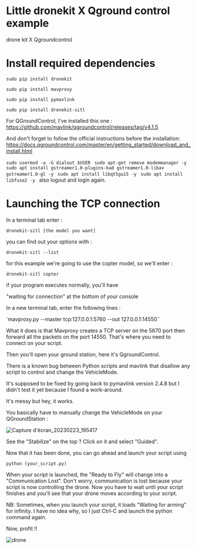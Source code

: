# Little dronekit X Qground control example
drone kit X Qgroundcontrol 

# Install required dependencies 

``sudo pip install dronekit``

``sudo pip install mavproxy``

``sudo pip install pymavlink ``

``sudo pip install dronekit-sitl ``

For QGroundControl, I've installed this one : https://github.com/mavlink/qgroundcontrol/releases/tag/v4.1.5

And don't forget to follow the official instructions before the installation: https://docs.qgroundcontrol.com/master/en/getting_started/download_and_install.html

``sudo usermod -a -G dialout $USER ``
``sudo apt-get remove modemmanager -y ``
``sudo apt install gstreamer1.0-plugins-bad gstreamer1.0-libav gstreamer1.0-gl -y ``
``sudo apt install libqt5gui5 -y ``
``sudo apt install libfuse2 -y ``
also logout and login again.

# Launching the TCP connection 

In a terminal tab enter : 

``dronekit-sitl [the model you want] ``

you can find out your options with : 

``dronekit-sitl --list `` 

for this example we're going to use the copter model, so we'll enter :

`` dronekit-sitl copter ``

if your program executes normally, you'll have 

"waiting for connection" at the bottom of your console 

In a new terminal tab, enter the following lines :

`mavproxy.py --master tcp:127.0.0.1:5760 --out 127.0.0.1:14550``

What it does is that Mavproxy creates a TCP server on the 5670 port then forward all the packets on the port 14550. That's where you need to connect on your script.


Then you'll open your ground station, here it's QgroundControl.

There is a known bug between Python scripts and mavlink that disallow any script to control and change the VehicleMode.

It's supposed to be fixed by going back to pymavlink version 2.4.8 but I didn't test it yet because I found a work-around.

It's messy but hey, it works.

You basically have to manually change the VehicleMode on your QGroundStation :

![Capture d'écran_20230223_195417](https://user-images.githubusercontent.com/109297892/221009435-243626f3-76b9-4496-b88b-84e1def0ce8f.png)


See the "Stabilize" on the top ? Click on it and select "Guided".

Now that it has been done, you can go ahead and launch your script using

`` python (your_script.py) ``

When your script is launched, the "Ready to Fly" will change into a "Communication Lost". Don't worry, communication is lost because your script is now controlling the drone. Now you have to wait until your script finishes and you'll see that your drone moves according to your script.

NB: Sometimes, when you launch your script, it loads "Waiting for arming" for infinity. I have no idea why, so I just Ctrl-C and launch the python command again.

Now, profit !!

![drone](https://user-images.githubusercontent.com/109297892/221008823-1de2011f-6aa8-4f09-99da-aa0f5002b7b8.png)


